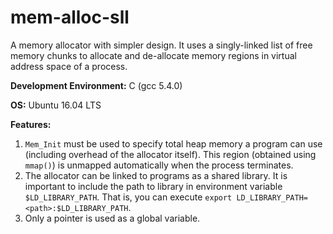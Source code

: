 # mem-alloc-sll
A memory allocator with simpler design. It uses a singly-linked list of free memory chunks to allocate and de-allocate memory regions in virtual address space of a process.

**Development Environment:** C (gcc 5.4.0)

**OS:** Ubuntu 16.04 LTS

**Features:**
1. ``Mem_Init`` must be used to specify total heap memory a program can use (including overhead of the allocator itself). This region (obtained using ``mmap()``) is unmapped automatically when the process terminates.
2. The allocator can be linked to programs as a shared library. It is important to include the path to library in environment variable ``$LD_LIBRARY_PATH``. That is, you can execute ``export LD_LIBRARY_PATH=<path>:$LD_LIBRARY_PATH``.
3. Only a pointer is used as a global variable.
